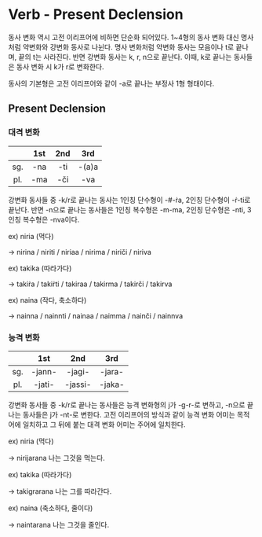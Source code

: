 # Verb - Present Declension



동사 변화 역시 고전 이리프어에 비하면 단순화 되어있다. 1~4형의 동사 변화 대신 명사처럼 약변화와 강변화 동사로 나뉜다. 명사 변화처럼 약변화 동사는 모음이나 t로 끝나며, 끝의 t는 사라진다. 반면 강변화 동사는 k, r, n으로 끝난다. 이때, k로 끝나는 동사들은 동사 변화 시 k가 r로 변화한다.

동사의 기본형은 고전 이리프어와 같이 -a로 끝나는 부정사 1형 형태이다.



## Present Declension



### 대격 변화

|      | 1st  | 2nd  |  3rd  |
| :--: | :--: | :--: | :---: |
| sg.  | -na  | -ti  | -(a)a |
| pl.  | -ma  | -či  |  -va  |



강변화 동사들 중 -k/r로 끝나는 동사는 1인칭 단수형이 -#-&#7769;a, 2인칭 단수형이 -&#7769;-ti로 끝난다. 반면 -n으로 끝나는 동사들은 1인칭 복수형은 -m-ma, 2인칭 단수형은 -nti, 3인칭 복수형은 -nva이다.



ex) niria (먹다)

→ nirina / niriti / niriaa / nirima / niriči / niriva



ex) takika (따라가다)

→ taki&#7769;a / taki&#7769;ti / takiraa / takirma / takirči / takirva



ex) naina (작다, 축소하다)

→ nainna / nainnti / nainaa / naimma / nainči / nainnva



### 능격 변화

|      |  1st   |   2nd   |  3rd   |
| :--: | :----: | :-----: | :----: |
| sg.  | -jann- | -jagi-  | -jara- |
| pl.  | -jati- | -jassi- | -jaka- |



강변화 동사들 중 -k/r로 끝나는 동사들은 능격 변화형의 j가 -g-r-로 변하고, -n으로 끝나는 동사들은 j가 -nt-로 변한다. 고전 이리프어의 방식과 같이 능격 변화 어미는 목적어에 일치하고 그 뒤에 붙는 대격 변화 어미는 주어에 일치한다.



ex) niria (먹다)

→ nirijarana 나는 그것을 먹는다.



ex) takika (따라가다)

→ takigrarana 나는 그를 따라간다.



ex) naina (축소하다, 줄이다)

→ naintarana 나는 그것을 줄인다.